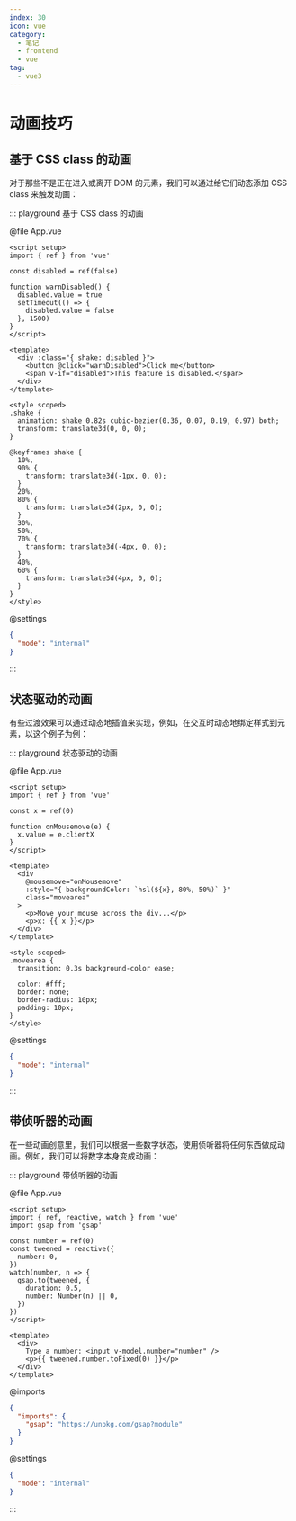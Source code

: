 ```yaml
---
index: 30
icon: vue
category:
  - 笔记
  - frontend
  - vue
tag:
  - vue3
---
```


# 动画技巧

## 基于 CSS class 的动画

对于那些不是正在进入或离开 DOM 的元素，我们可以通过给它们动态添加 CSS class 来触发动画：

::: playground 基于 CSS class 的动画

@file App.vue

```vue
<script setup>
import { ref } from 'vue'

const disabled = ref(false)

function warnDisabled() {
  disabled.value = true
  setTimeout(() => {
    disabled.value = false
  }, 1500)
}
</script>

<template>
  <div :class="{ shake: disabled }">
    <button @click="warnDisabled">Click me</button>
    <span v-if="disabled">This feature is disabled.</span>
  </div>
</template>

<style scoped>
.shake {
  animation: shake 0.82s cubic-bezier(0.36, 0.07, 0.19, 0.97) both;
  transform: translate3d(0, 0, 0);
}

@keyframes shake {
  10%,
  90% {
    transform: translate3d(-1px, 0, 0);
  }
  20%,
  80% {
    transform: translate3d(2px, 0, 0);
  }
  30%,
  50%,
  70% {
    transform: translate3d(-4px, 0, 0);
  }
  40%,
  60% {
    transform: translate3d(4px, 0, 0);
  }
}
</style>
```

@settings

```json
{
  "mode": "internal"
}
```

:::

## 状态驱动的动画

有些过渡效果可以通过动态地插值来实现，例如，在交互时动态地绑定样式到元素，以这个例子为例：

::: playground 状态驱动的动画

@file App.vue

```vue
<script setup>
import { ref } from 'vue'

const x = ref(0)

function onMousemove(e) {
  x.value = e.clientX
}
</script>

<template>
  <div
    @mousemove="onMousemove"
    :style="{ backgroundColor: `hsl(${x}, 80%, 50%)` }"
    class="movearea"
  >
    <p>Move your mouse across the div...</p>
    <p>x: {{ x }}</p>
  </div>
</template>

<style scoped>
.movearea {
  transition: 0.3s background-color ease;

  color: #fff;
  border: none;
  border-radius: 10px;
  padding: 10px;
}
</style>
```

@settings

```json
{
  "mode": "internal"
}
```

:::

## 带侦听器的动画

在一些动画创意里，我们可以根据一些数字状态，使用侦听器将任何东西做成动画。例如，我们可以将数字本身变成动画：

::: playground 带侦听器的动画

@file App.vue

```vue
<script setup>
import { ref, reactive, watch } from 'vue'
import gsap from 'gsap'

const number = ref(0)
const tweened = reactive({
  number: 0,
})
watch(number, n => {
  gsap.to(tweened, {
    duration: 0.5,
    number: Number(n) || 0,
  })
})
</script>

<template>
  <div>
    Type a number: <input v-model.number="number" />
    <p>{{ tweened.number.toFixed(0) }}</p>
  </div>
</template>
```

@imports

```json
{
  "imports": {
    "gsap": "https://unpkg.com/gsap?module"
  }
}
```

@settings

```json
{
  "mode": "internal"
}
```

:::
